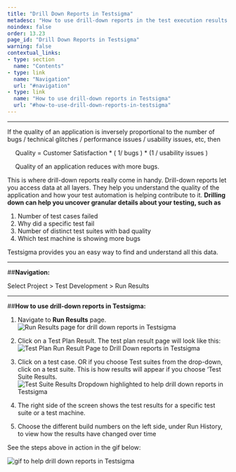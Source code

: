 ```yaml
---
title: "Drill Down Reports in Testsigma"
metadesc: "How to use drill-down reports in the test execution results of automated tests in Testsigma."
noindex: false
order: 13.23
page_id: "Drill Down Reports in Testsigma"
warning: false
contextual_links:
- type: section
  name: "Contents"
- type: link
  name: "Navigation"
  url: "#navigation"
- type: link
  name: "How to use drill-down reports in Testsigma"
  url: "#how-to-use-drill-down-reports-in-testsigma"
---
```


---

If the quality of an application is inversely proportional to the number of bugs / technical glitches / performance issues / usability issues, etc, then

&emsp;
   Quality = Customer Satisfaction * ( 1/ bugs ) * (1 / usability issues )

&emsp;
   Quality of an application reduces with more bugs. 

This is where drill-down reports really come in handy. Drill-down reports let you access data at all layers. They help you understand the quality of the application and how your test automation is helping contribute to it. **Drilling down can help you uncover granular details about your testing, such as**

1. Number of test cases failed
2. Why did a specific test fail
3. Number of distinct test suites with bad quality
4. Which test machine is showing more bugs 

Testsigma provides you an easy way to find and understand all this data.


---
##**Navigation:**

Select Project > Test Development > Run Results


---
##**How to use drill-down reports in Testsigma:**

1. Navigate to **Run Results** page.
   ![Run Results page for drill down reports in Testsigma](https://s3.amazonaws.com/static-docs.testsigma.com/new_images/reports/runs/drill-down-reports/run-results-page-drill-down-reports-testsigma.png)

2. Click on a Test Plan Result. The test plan result page will look like this:
   ![Test Plan Run Result Page to Drill Down reports in Testsigma](https://docs.testsigma.com/images/drill-down-reports/test-plan-run-result-page-drill-down-reports-testsigma.png)

3. Click on a test case. OR if you choose Test suites from the drop-down, click on a test suite. This is how results will appear if you choose ‘Test Suite Results. 
   ![Test Suite Results Dropdown highlighted to help drill down reports in Testsigma](https://docs.testsigma.com/images/drill-down-reports/test-suite-results-dropdown-highlighted-testsigma.png)

4. The right side of the screen shows the test results for a specific test suite or a test machine. 

5. Choose the different build numbers on the left side, under Run History, to view how the results have changed over time

See the steps above in action in the gif below:

![gif to help drill down reports in Testsigma](https://s3.amazonaws.com/static-docs.testsigma.com/new_images/reports/runs/drill-down-reports/gif-to-help-drill-down-reports-in-testsigma.gif)


